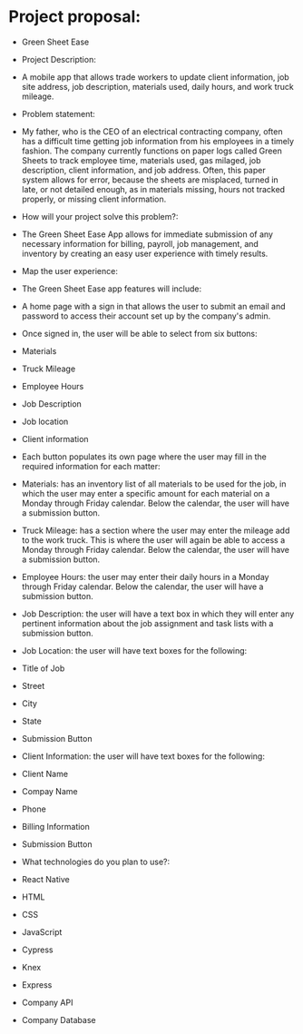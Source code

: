 # Project proposal:
* Green Sheet Ease

* Project Description:

* A mobile app that allows trade workers to update client information, job site address, job description, materials used, daily hours, and work truck mileage.

* Problem statement:

* My father, who is the CEO of an electrical contracting company, often has a difficult time getting job information from his employees in a timely fashion. The company currently functions on paper logs called Green Sheets to track employee time, materials used, gas milaged, job description, client information, and job address. Often, this paper system allows for error, because the sheets are misplaced, turned in late, or not detailed enough, as in materials missing, hours not tracked properly, or missing client information.

* How will your project solve this problem?:

* The Green Sheet Ease App allows for immediate submission of any necessary information for billing, payroll, job management, and inventory by creating an easy user experience with timely results.

* Map the user experience:

* The Green Sheet Ease app features will include:

* A home page with a sign in that allows the user to submit an email and password to access their account set up by the company's admin.

* Once signed in, the user will be able to select from six buttons:

* Materials
* Truck Mileage
* Employee Hours
* Job Description
* Job location
* Client information
* Each button populates its own page where the user may fill in the required information for each matter:

* Materials: has an inventory list of all materials to be used for the job, in which the user may enter a specific amount for each material on a Monday through Friday calendar. Below the calendar, the user will have a submission button.

* Truck Mileage: has a section where the user may enter the mileage add to the work truck. This is where the user will again be able to access a Monday through Friday calendar. Below the calendar, the user will have a submission button.

* Employee Hours: the user may enter their daily hours in a Monday through Friday calendar. Below the calendar, the user will have a submission button.

* Job Description: the user will have a text box in which they will enter any pertinent information about the job assignment and task lists with a submission button.

* Job Location: the user will have text boxes for the following:

* Title of Job
* Street
* City
* State
* Submission Button
* Client Information: the user will have text boxes for the following:

* Client Name
* Compay Name
* Phone
* Billing Information
* Submission Button
* What technologies do you plan to use?:
* React Native
* HTML
* CSS
* JavaScript
* Cypress
* Knex
* Express
* Company API
* Company Database
